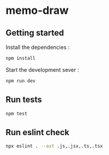 # memo-draw

## Getting started

Install the dependencies :

```bash
npm install
```

Start the development sever :

```bash
npm run dev
```

## Run tests

```bash
npm test
```

## Run eslint check
```bash
npx eslint . --ext .js,.jsx,.ts,.tsx
```
